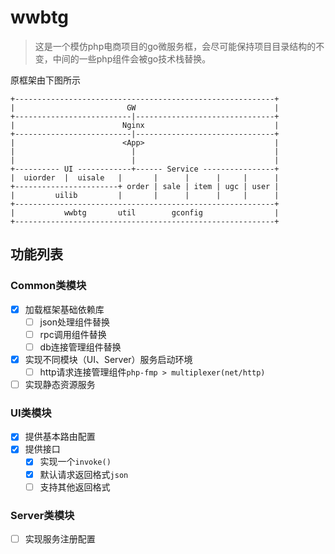 # wwbtg

> 这是一个模仿php电商项目的go微服务框，会尽可能保持项目目录结构的不变，中间的一些php组件会被go技术栈替换。

原框架由下图所示
```text
+----------------------------------------------------------+
|                         GW                               |
+--------------------------|-------------------------------+
|                        Nginx                             |
+--------------------------|-------------------------------+
|                        <App>                             |
|                          |                               |
|                          |                               |
+---------- UI ------------+------ Service ----------------+
|  uiorder  |  uisale   |       |      |      |     |      |
+-----------------------+ order | sale | item | ugc | user |
|         uilib         |       |      |      |     |      |
+----------------------------------------------------------+
|           wwbtg       util        gconfig                |
+----------------------------------------------------------+
```

## 功能列表

### Common类模块
- [x] 加载框架基础依赖库
  - [ ] json处理组件替换
  - [ ] rpc调用组件替换
  - [ ] db连接管理组件替换
- [x] 实现不同模块（UI、Server）服务启动环境
  - [ ] http请求连接管理组件`php-fmp > multiplexer(net/http)`
- [ ] 实现静态资源服务

### UI类模块
- [x] 提供基本路由配置
- [x] 提供接口
  - [x] 实现一个`invoke()`
  - [x] 默认请求返回格式`json`
  - [ ] 支持其他返回格式

### Server类模块
- [ ] 实现服务注册配置